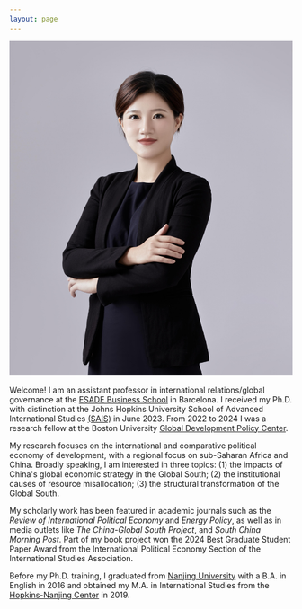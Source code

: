 ```yaml
---
layout: page
---
```

<p align="center">
  <img src="https://raw.githubusercontent.com/keyitang94/keyitang94.github.io/master/linkedin photo small.jpg">
</p>

Welcome! I am an assistant professor in international relations/global governance at the [ESADE Business School](https://www.esade.edu/en) in Barcelona. I received my Ph.D. with distinction at the Johns Hopkins University School of Advanced International Studies [(SAIS)](https://sais.jhu.edu/) in June 2023. From 2022 to 2024 I was a research fellow at the Boston University [Global Development Policy Center](https://www.bu.edu/gdp/).

My research focuses on the international and comparative political economy of development, with a regional focus on sub-Saharan Africa and China. Broadly speaking, I am interested in three topics: (1) the impacts of China's global economic strategy in the Global South; (2) the institutional causes of resource misallocation; (3) the structural transformation of the Global South.

My scholarly work has been featured in academic journals such as the _Review of International Political Economy_ and _Energy Policy_, as well as in media outlets like _The China-Global South Project_, and _South China Morning Post_. Part of my book project won the 2024 Best Graduate Student Paper Award from the International Political Economy Section of the International Studies Association. 


Before my Ph.D. training, I graduated from [Nanjing University](https://www.nju.edu.cn/en/) with a B.A. in English in 2016 and obtained my M.A. in International Studies from the [Hopkins-Nanjing Center](https://sais.jhu.edu/hopkins-nanjing-center) in 2019.

